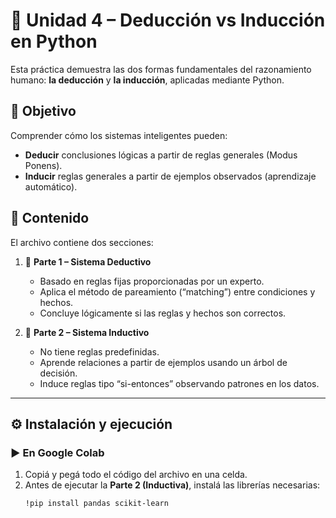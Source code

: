 # 🧠 Unidad 4 – Deducción vs Inducción en Python

Esta práctica demuestra las dos formas fundamentales del razonamiento humano:
**la deducción** y **la inducción**, aplicadas mediante Python.


## 📘 Objetivo
Comprender cómo los sistemas inteligentes pueden:
- **Deducir** conclusiones lógicas a partir de reglas generales (Modus Ponens).
- **Inducir** reglas generales a partir de ejemplos observados (aprendizaje automático).


## 📂 Contenido
El archivo contiene dos secciones:

1. 🧩 **Parte 1 – Sistema Deductivo**
   - Basado en reglas fijas proporcionadas por un experto.
   - Aplica el método de pareamiento (“matching”) entre condiciones y hechos.
   - Concluye lógicamente si las reglas y hechos son correctos.

2. 🌱 **Parte 2 – Sistema Inductivo**
   - No tiene reglas predefinidas.
   - Aprende relaciones a partir de ejemplos usando un árbol de decisión.
   - Induce reglas tipo “si-entonces” observando patrones en los datos.

---

## ⚙️ Instalación y ejecución

### ▶️ En Google Colab
1. Copiá y pegá todo el código del archivo en una celda.
2. Antes de ejecutar la **Parte 2 (Inductiva)**, instalá las librerías necesarias:
   ```bash
   !pip install pandas scikit-learn
